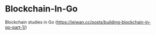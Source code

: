 # Blockchain-In-Go
Blockchain studies in Go (https://jeiwan.cc/posts/building-blockchain-in-go-part-1/)
